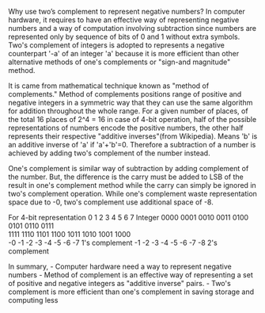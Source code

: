Why use two’s complement to represent negative numbers?
In computer hardware, it requires to have an effective way of representing negative numbers and a way of computation involving subtraction since numbers are represented only by sequence of bits of 0 and 1 without extra symbols. Two's complement of integers is adopted to represents a negative counterpart '-a' of an integer 'a' because it is more efficient than other alternative methods of one's complements or "sign-and magnitude" method.

It is came from mathematical technique known as "method of complements." Method of complements positions range of positive and negative integers in a symmetric way that they can use the same algorithm for addition throughout the whole range. For a given number of places, of the total 16 places of 2^4 = 16 in case of 4-bit operation,  half of the possible representations of numbers encode the positive numbers, the other half represents their respective "additive inverses"(from Wikipedia). Means 'b' is an additive inverse of 'a' if 'a'+'b'=0. 
Therefore a subtraction of a number is achieved by adding two's complement of the number instead. 

One's complement is similar way of subtraction by adding complement of the number. But, the difference is the carry must be added to LSB of the result in one's complement method while the carry can simply be ignored in two's complement operation.
While one's complement waste representation space due to -0, two's complement use additional space of -8.
 
For 4-bit representation 
0	1	2	3	4	5	6	7 	Integer
0000	0001	0010	0011	0100	0101	0110	0111	
1111	1110	1101	1100	1011	1010	1001	1000	
-0	-1	-2	-3	-4	-5	-6	-7	1's complement
-1	-2	-3	-4	-5	-6	-7	-8	2's complement

In summary,
	- Computer hardware need a way to represent negative numbers
	- Method of complement is an effective way of representing a set of positive and negative integers as "additive inverse" pairs.
	- Two's complement is more efficient than one's complement in saving storage and computing less 

